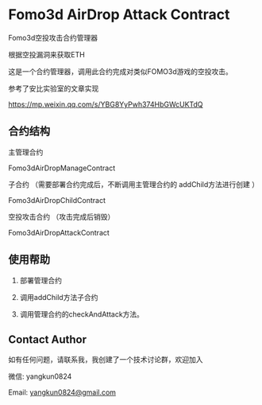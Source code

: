 # Fomo3d AirDrop Attack Contract

Fomo3d空投攻击合约管理器

根据空投漏洞来获取ETH

这是一个合约管理器，调用此合约完成对类似FOMO3d游戏的空投攻击。

参考了安比实验室的文章实现  

https://mp.weixin.qq.com/s/YBG8YyPwh374HbGWcUKTdQ

## 合约结构

主管理合约  

Fomo3dAirDropManageContract

子合约 （需要部署合约完成后，不断调用主管理合约的 addChild方法进行创建 ） 

Fomo3dAirDropChildContract

空投攻击合约 （攻击完成后销毁）  

Fomo3dAirDropAttackContract


## 使用帮助

1. 部署管理合约

2. 调用addChild方法子合约

3. 调用管理合约的checkAndAttack方法。


## Contact Author

如有任何问题，请联系我，我创建了一个技术讨论群，欢迎加入

微信: yangkun0824  

Email: yangkun0824@gmail.com
